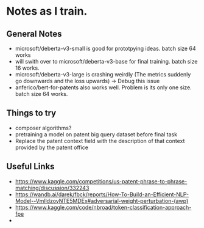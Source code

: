 # Notes as I train.

## General Notes
- microsoft/deberta-v3-small is good for prototpying ideas. batch size 64 works
- will swith over to microsoft/deberta-v3-base for final training. batch size 16 works.
- microsoft/deberta-v3-large is crashing weirdly (The metrics suddenly go downwards and the loss upwards) -> Debug this issue
- anferico/bert-for-patents also works well. Problem is its only one size. batch size 64 works.

## Things to try
- composer algorithms?
- pretraining a model on patent big query dataset before final task
- Replace the patent context field with the description of that context provided by the patent office

## Useful Links
- https://www.kaggle.com/competitions/us-patent-phrase-to-phrase-matching/discussion/332243
- https://wandb.ai/darek/fbck/reports/How-To-Build-an-Efficient-NLP-Model--VmlldzoyNTE5MDEx#adversarial-weight-perturbation-(awp)
- https://www.kaggle.com/code/nbroad/token-classification-approach-fpe
- 